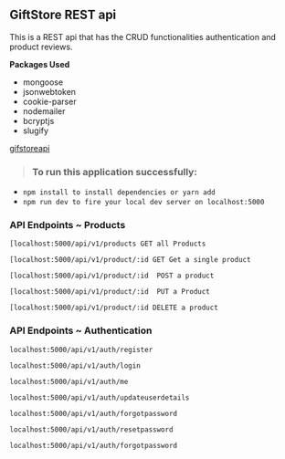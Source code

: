 ## GiftStore REST api

This is a REST api that has the CRUD functionalities authentication and product reviews.

**Packages Used**

- mongoose
- jsonwebtoken
- cookie-parser
- nodemailer
- bcryptjs
- slugify

[gifstoreapi](Url)

> ### To run this application successfully:

- `npm install to install dependencies or yarn add`
- `npm run dev to fire your local dev server on localhost:5000`

### API Endpoints ~ Products

```
[localhost:5000/api/v1/products GET all Products

[localhost:5000/api/v1/product/:id GET Get a single product

[localhost:5000/api/v1/product/:id  POST a product

[localhost:5000/api/v1/product/:id  PUT a Product

[localhost:5000/api/v1/product/:id DELETE a product

```

### API Endpoints ~ Authentication

```
localhost:5000/api/v1/auth/register

localhost:5000/api/v1/auth/login

localhost:5000/api/v1/auth/me

localhost:5000/api/v1/auth/updateuserdetails

localhost:5000/api/v1/auth/forgotpassword

localhost:5000/api/v1/auth/resetpassword

localhost:5000/api/v1/auth/forgotpassword
```
